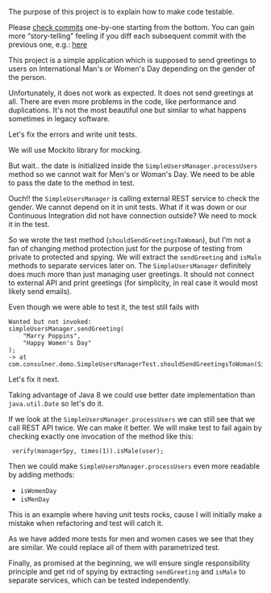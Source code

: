 The purpose of this project is to explain how to make code testable.

Please [check commits](https://github.com/piczmar/refactoring-demo/commits/master) one-by-one starting from the bottom.
You can gain more “story-telling” feeling if you diff each subsequent commit with the previous one, 
e.g.: [here](https://github.com/piczmar/refactoring-demo/commit/d4b703e9f1d8b1970ac1276add63aa5939dadd60?diff=split)
 


This project is a simple application which is supposed to send greetings to users 
on International Man's or Women's Day depending on the gender of the person.

Unfortunately, it does not work as expected. 
It does not send greetings at all.
There are even more problems in the code, like performance and duplications.
It's not the most beautiful one but similar to what happens sometimes in legacy software.

Let's fix the errors and write unit tests.

We will use Mockito library for mocking.

But wait.. the date is initialized inside the `SimpleUsersManager.processUsers` method so we cannot 
wait for Men's or Woman's Day. We need to be able to pass the date to the method in test.

Ouch!! the `SimpleUsersManager` is calling external REST service to check the gender.
We cannot depend on it in unit tests. What if it was down or our Continuous Integration did not have connection outside?
We need to mock it in the test.

So we wrote the test method (`shouldSendGreetingsToWoman`), but I'm not a fan of changing method protection just for
the purpose of testing from private to protected and spying.
We will extract the `sendGreeting` and `isMale` methods to separate services later on.
The `SimpleUsersManager` definitely does much more than just managing user greetings.
It should not connect to external API and print greetings (for simplicity, in real case it would most likely send emails).

Even though we were able to test it, the test still fails with
```
Wanted but not invoked:
simpleUsersManager.sendGreeting(
    "Marry Poppins",
    "Happy Women's Day"
);
-> at com.consulner.demo.SimpleUsersManagerTest.shouldSendGreetingsToWoman(SimpleUsersManagerTest.java:30)

```

Let's fix it next.

Taking advantage of Java 8 we could use better date implementation than `java.util.Date` so let's do it.

If we look at the `SimpleUsersManager.processUsers` we can still see that we call REST API twice.
We can make it better.
We will make test to fail again by checking exactly one invocation of the method like this:
```
 verify(managerSpy, times(1)).isMale(user);
```

Then we could make `SimpleUsersManager.processUsers` even more readable by adding methods:
 - `isWomenDay`
 - `isMenDay`
 
 This is an example where having unit tests rocks, cause I will initially make a mistake when refactoring
 and test will catch it.
 
 As we have added more tests for men and women cases we see that they are similar.
 We could replace all of them with parametrized test.
 
 Finally, as promised at the beginning, we will ensure single responsibility principle 
 and get rid of spying by extracting `sendGreeting` and `isMale` to separate services, which can
 be tested independently.
